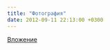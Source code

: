 ```yaml
---
title: "Фотография"
date: 2012-09-11 22:13:00 +0300
---
```



[Вложение](https://vk.com/photo41076938_289452619)
